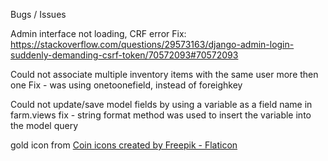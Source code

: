 Bugs / Issues

Admin interface not loading, CRF error
Fix: https://stackoverflow.com/questions/29573163/django-admin-login-suddenly-demanding-csrf-token/70572093#70572093

Could not associate multiple inventory items with the same user more then one
Fix - was using onetoonefield, instead of foreighkey

Could not update/save model fields by using a variable as a field name in farm.views
fix - string format method was used to insert the variable into the model query

gold icon from <a href="https://www.flaticon.com/free-icons/coin" title="coin icons">Coin icons created by Freepik - Flaticon
